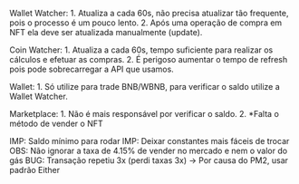 Wallet Watcher:
	1. Atualiza a cada 60s, não precisa atualizar tão frequente, pois o processo é um pouco lento.
	2. Após uma operação de compra em NFT ela deve ser atualizada manualmente (update).

Coin Watcher:
	1. Atualiza a cada 60s, tempo suficiente para realizar os cálculos e efetuar as compras.
	2. É perigoso aumentar o tempo de refresh pois pode sobrecarregar a API que usamos.

Wallet: 
	1. Só utilize para trade BNB/WBNB, para verificar o saldo utilize a Wallet Watcher.

Marketplace:
	1. Não é mais responsável por verificar o saldo.
	2. *Falta o método de vender o NFT


IMP: Saldo mínimo para rodar
IMP: Deixar constantes mais fáceis de trocar
OBS: Não ignorar a taxa de 4.15% de vender no mercado e nem o valor do gás
BUG: Transação repetiu 3x (perdi taxas 3x) -> Por causa do PM2, usar padrão Either